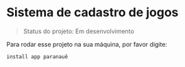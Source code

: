 # Sistema de cadastro de jogos

> Status do projeto: Em desenvolvimento

Para rodar esse projeto na sua máquina, por favor digite:

```
install app paranauê
```
